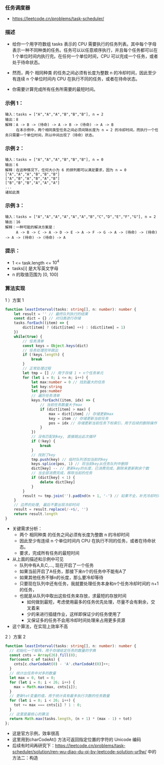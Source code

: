 ### 任务调度器

- https://leetcode.cn/problems/task-scheduler/

### 描述

- 给你一个用字符数组 tasks 表示的 CPU 需要执行的任务列表。其中每个字母表示一种不同种类的任务。任务可以以任意顺序执行，并且每个任务都可以在 1 个单位时间内执行完。在任何一个单位时间，CPU 可以完成一个任务，或者处于待命状态。

- 然而，两个 相同种类 的任务之间必须有长度为整数 n 的冷却时间，因此至少有连续 n 个单位时间内 CPU 在执行不同的任务，或者在待命状态。

- 你需要计算完成所有任务所需要的最短时间。

### 示例 1：

```
输入：tasks = ["A","A","A","B","B","B"], n = 2
输出：8
解释：A -> B -> (待命) -> A -> B -> (待命) -> A -> B
     在本示例中，两个相同类型任务之间必须间隔长度为 n = 2 的冷却时间，而执行一个任务只需要一个单位时间，所以中间出现了（待命）状态。 
```
### 示例 2：

```
输入：tasks = ["A","A","A","B","B","B"], n = 0
输出：6
解释：在这种情况下，任何大小为 6 的排列都可以满足要求，因为 n = 0
["A","A","A","B","B","B"]
["A","B","A","B","A","B"]
["B","B","B","A","A","A"]
...
诸如此类
```
### 示例 3：

```
输入：tasks = ["A","A","A","A","A","A","B","C","D","E","F","G"], n = 2
输出：16
解释：一种可能的解决方案是：
     A -> B -> C -> A -> D -> E -> A -> F -> G -> A -> (待命) -> (待命) -> A -> (待命) -> (待命) -> A
```

### 提示：

- 1 <= task.length <= $10^4$
- tasks[i] 是大写英文字母
- n 的取值范围为 [0, 100]

### 算法实现

1 ）方案 1

```ts
function leastInterval(tasks: string[], n: number): number {
    let result = '' // 最终队列执行的结果
    const dict = {} // 对归类进行存储
    tasks.forEach((item) => {
        dict[item] ? (dict[item] ++) : (dict[item] = 1)
    })
    while(true) {
        // 任务清单
        const keys = Object.keys(dict)
        // 任务处理完毕跳出
        if (!keys.length) {
            break
        }
        // 正常处理过程
        let tmp = [] // 用于存储 1 + n个任务单元
        for (let i = 0; i <= n; i++) {
            let max:number = 0 // 找到最大的任务
            let key:string
            let pos:number
            // 遍历任务清单
            keys.forEach((item, idx) => {
                // 当前任务数量大于max
                if (dict[item] > max) {
                    max = dict[item] // 存储更新max
                    key = item // 存储更新当前任务
                    pos = idx // 存储更新当前任务下标索引，用于后续的删除操作
                }
            })
            // 没有匹配到key, 直接跳出此次循环
            if (!key) {
                break
            }
            // 找到了key
            tmp.push(key) // 临时队列添加当前的key
            keys.splice(pos, 1) // 将当前key从任务队列中删除
            dict[key] -- // 更新key的长度，已消费完成，删除来更新剩余个数
            // 当全部消费完成，移除当前的任务
            if (dict[key] < 1) {
                delete dict[key]
            }
        }
        result += tmp.join('').padEnd(n + 1, '-') // 如果不全，补充冷却时间
    }
    // 边界的处理, 最后不要出现冷却时间
    result = result.replace(/-+$/, '')
    return result.length
}
```

- 关键需求分析：
  * 两个 相同种类 的任务之间必须有长度为整数 n 的冷却时间
  * 因此至少有连续 n 个单位时间内 CPU 在执行不同的任务，或者在待命状态。
  * 要求，完成所有任务的最短时间
- 从上面的描述和示例中可见
  * 队列中有A,B,C,..., 现在开启了一个任务
  * 如果当前开启了A任务，那接下来n个的任务中不能有A了
  * 如果其他任务不够n的长度，那么要冷却等待
  * 只要现在队列中还有任务，我就要处理任务本身和n个任务冷却时间的 n+1 的任务，
  * 也就是从队列中取出这些任务来存放，求最短的存放时间
	* 如何做到最短，考虑使用最多的任务优先处理，尽量不会有剩余，交叉着来
	* 少的来进行插缝作业，这样即保证少的任务使用了
	* 又保证多的任务不会用冷却时间处理来占用更多资源
- 这个算法，在实现上效率不高

2 ）方案 2

```ts
function leastInterval(tasks: string[], n: number): number {
  // 初始化一个矩阵，用于存储给定任务的数量的字典
  const cnts = Array(26).fill(0);
  for(const c of tasks) {
    cnts[c.charCodeAt(0) - 'A'.charCodeAt(0)]++;
  }
  // 统计出任务中对多的数量
  let max = 0, tot = 0;
  for (let i = 0; i < 26; i++) {
    max = Math.max(max, cnts[i]);
  }
  // 更新tot变量的值，用于统计具有最多执行次数的任务数量
  for (let i = 0; i < 26; i++) {
    tot += max === cnts[i] ? 1 : 0;
  }
  // 这里是最核心的算法
  return Math.max(tasks.length, (n + 1) * (max - 1) + tot)
};
```

- 这是官方示例，效率很高
- 这里用到charCodeAt() 方法可返回指定位置的字符的 Unicode 编码
- 后续有时间再研究下：https://leetcode.cn/problems/task-scheduler/solution/ren-wu-diao-du-qi-by-leetcode-solution-ur9w/ 中的方法二：构造